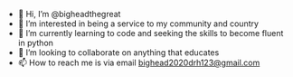 - 👋 Hi, I’m @bigheadthegreat
- 👀 I’m interested in being a service to my community and country  
- 🌱 I’m currently learning to code and seeking the skills to become fluent in python
- 💞️ I’m looking to collaborate on anything that educates 
- 📫 How to reach me is via email bighead2020drh123@gmail.com

<!---
bigheadthegreat/bigheadthegreat is a ✨ special ✨ repository because its `README.md` (this file) appears on your GitHub profile.
You can click the Preview link to take a look at your changes.
--->
